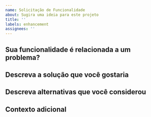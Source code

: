 ```yaml
---
name: Solicitação de Funcionalidade
about: Sugira uma ideia para este projeto
title: ''
labels: enhancement
assignees: ''
---
```


## Sua funcionalidade é relacionada a um problema?

<!-- Descreva brevemente qual problema esta funcionalidade resolve -->

## Descreva a solução que você gostaria

<!-- Descreva o que você gostaria que acontecesse -->

## Descreva alternativas que você considerou

<!-- Descreva quaisquer soluções ou alternativas que você considerou -->

## Contexto adicional

<!-- Adicione qualquer outro contexto ou screenshots sobre a solicitação de funcionalidade aqui -->